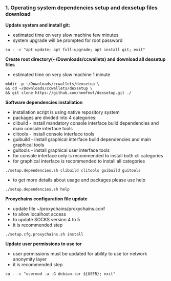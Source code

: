 ### 1. Operating system dependencies setup and dexsetup files download

**Update system and install git:**
   * estimated time on very slow machine few minutes
   * system upgrade will be prompted for root password
```
su - -c "apt update; apt full-upgrade; apt install git; exit"
```

**Create root directory(~/Downloads/ccwallets) and download all dexsetup files**
   * estimated time on very slow machine 1 minute
```
mkdir -p ~/Downloads/ccwallets/dexsetup \
&& cd ~/Downloads/ccwallets/dexsetup \
&& git clone https://github.com/nnmfnwl/dexsetup.git ./
```

**Software dependencies installation**
   * installation script is using native repository system
   * packages are divided into 4 categories:
   *   clibuild - install mandatory console interface build dependencies and main console interface tools
   *   clitools - install console interface tools
   *   guibuild - install graphical interface build dependencies and main graphical tools
   *   guitools - install graphical user interface tools
   * for console interface only is recommended to install both cli categories
   * for graphical interface is recommended to install all categories
```
./setup.dependencies.sh clibuild clitools guibuild guitools
```
   * to get more details about usage and packages please use help
```
./setup.dependencies.sh help
```

**Proxychains configuration file update**
   * update file ~/proxychains/proxychains.conf
   * to allow localhost access
   * to update SOCKS version 4 to 5
   * it is recommended step
```
./setup.cfg.proxychains.sh install
```

**Update user permissions to use tor**
   * user permissions must be updated for ability to use tor network anonymity layer
   * it is recommended step
```
su - -c "usermod -a -G debian-tor ${USER}; exit"
```

